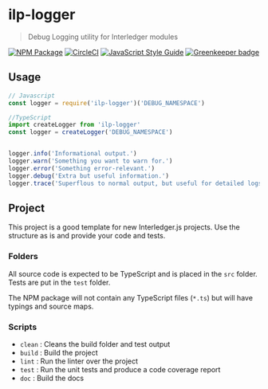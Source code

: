 # ilp-logger
> Debug Logging utility for Interledger modules

[![NPM Package](https://img.shields.io/npm/v/ilp-logger.svg?style=flat)](https://npmjs.org/package/ilp-logger)
[![CircleCI](https://circleci.com/gh/interledgerjs/ilp-logger.svg?style=shield)](https://circleci.com/gh/interledgerjs/ilp-logger)
[![JavaScript Style Guide](https://img.shields.io/badge/code_style-standard-brightgreen.svg)](https://standardjs.com) [![Greenkeeper badge](https://badges.greenkeeper.io/interledgerjs/ilp-logger.svg)](https://greenkeeper.io/)

## Usage

```js
// Javascript
const logger = require('ilp-logger')('DEBUG_NAMESPACE')

//TypeScript
import createLogger from 'ilp-logger'
const logger = createLogger('DEBUG_NAMESPACE')


logger.info('Informational output.')
logger.warn('Something you want to warn for.')
logger.error('Something error-relevant.')
logger.debug('Extra but useful information.')
logger.trace('Superflous to normal output, but useful for detailed logs.')
```

## Project

This project is a good template for new Interledger.js projects. Use the structure as is and provide your code and tests.

### Folders

All source code is expected to be TypeScript and is placed in the `src` folder. Tests are put in the `test` folder.

The NPM package will not contain any TypeScript files (`*.ts`) but will have typings and source maps.

### Scripts

  - `clean` : Cleans the build folder and test output
  - `build` : Build the project
  - `lint`  : Run the linter over the project
  - `test`  : Run the unit tests and produce a code coverage report
  - `doc`   : Build the docs